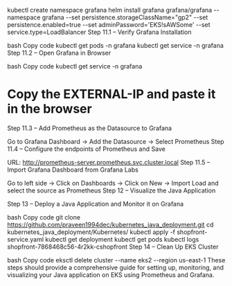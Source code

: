 kubectl create namespace grafana
helm install grafana grafana/grafana --namespace grafana --set persistence.storageClassName="gp2" --set persistence.enabled=true --set adminPassword='EKS!sAWSome' --set service.type=LoadBalancer
Step 11.1 – Verify Grafana Installation

bash
Copy code
kubectl get pods -n grafana
kubectl get service -n grafana
Step 11.2 – Open Grafana in Browser

bash
Copy code
kubectl get service -n grafana
# Copy the EXTERNAL-IP and paste it in the browser
Step 11.3 – Add Prometheus as the Datasource to Grafana

Go to Grafana Dashboard -> Add the Datasource -> Select Prometheus
Step 11.4 – Configure the endpoints of Prometheus and Save

URL: http://prometheus-server.prometheus.svc.cluster.local
Step 11.5 – Import Grafana Dashboard from Grafana Labs

Go to left side -> Click on Dashboards -> Click on New -> Import
Load and select the source as Prometheus
Step 12 – Visualize the Java Application

Step 13 – Deploy a Java Application and Monitor it on Grafana

bash
Copy code
git clone https://github.com/praveen1994dec/kubernetes_java_deployment.git
cd kubernetes_java_deployment/Kubernetes/
kubectl apply -f shopfront-service.yaml
kubectl get deployment
kubectl get pods
kubectl logs shopfront-7868468c56-4r2kk-cshopfront
Step 14 – Clean Up EKS Cluster

bash
Copy code
eksctl delete cluster --name eks2 --region us-east-1
These steps should provide a comprehensive guide for setting up, monitoring, and visualizing your Java application on EKS using Prometheus and Grafana.
